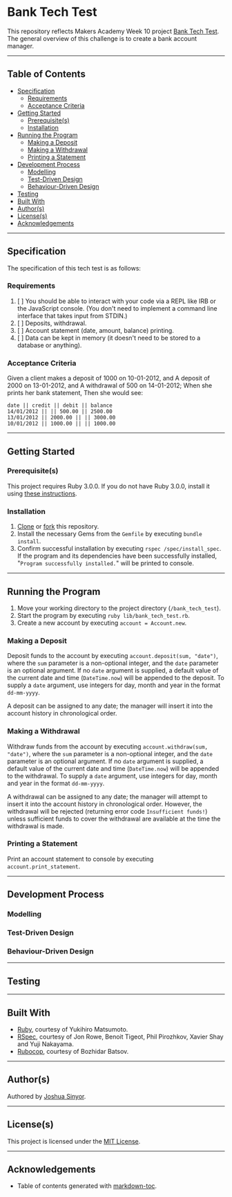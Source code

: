 # Bank Tech Test

This repository reflects Makers Academy Week 10 project [Bank Tech Test](https://github.com/makersacademy/course/blob/master/individual_challenges/bank_tech_test.md). The general overview of this challenge is to create a bank account manager.

---

## Table of Contents

- [Specification](#specification)
  * [Requirements](#requirements)
  * [Acceptance Criteria](#acceptance-criteria)
- [Getting Started](#getting-started)
  * [Prerequisite(s)](#prerequisite-s-)
  * [Installation](#installation)
- [Running the Program](#running-the-program)
  * [Making a Deposit](#making-a-deposit)
  * [Making a Withdrawal](#making-a-withdrawal)
  * [Printing a Statement](#printing-a-statement)
- [Development Process](#development-process)
  * [Modelling](#modelling)
  * [Test-Driven Design](#test-driven-design)
  * [Behaviour-Driven Design](#behaviour-driven-design)
- [Testing](#testing)
- [Built With](#built-with)
- [Author(s)](#author-s-)
- [License(s)](#license-s-)
- [Acknowledgements](#acknowledgements)

---

## Specification

The specification of this tech test is as follows:

### Requirements

1. [ ] You should be able to interact with your code via a REPL like IRB or the JavaScript console. (You don't need to implement a command line interface that takes input from STDIN.)
2. [ ] Deposits, withdrawal.
3. [ ] Account statement (date, amount, balance) printing.
4. [ ] Data can be kept in memory (it doesn't need to be stored to a database or anything).

### Acceptance Criteria

Given a client makes a deposit of 1000 on 10-01-2012, and
A deposit of 2000 on 13-01-2012, and
A withdrawal of 500 on 14-01-2012;
When she prints her bank statement,
Then she would see:

```
date || credit || debit || balance
14/01/2012 || || 500.00 || 2500.00
13/01/2012 || 2000.00 || || 3000.00
10/01/2012 || 1000.00 || || 1000.00
```

---

## Getting Started

### Prerequisite(s)

This project requires Ruby 3.0.0. If you do not have Ruby 3.0.0, install it using [these instructions](https://www.ruby-lang.org/en/documentation/installation/).

### Installation

1. [Clone](https://docs.github.com/en/github/creating-cloning-and-archiving-repositories/cloning-a-repository) or [fork](https://docs.github.com/en/github/getting-started-with-github/fork-a-repo) this repository.
2. Install the necessary Gems from the `Gemfile` by executing `bundle install`.
3. Confirm successful installation by executing `rspec /spec/install_spec`. If the program and its dependencies have been successfully installed, "`Program successfully installed.`" will be printed to console.

---

## Running the Program

1. Move your working directory to the project directory (`/bank_tech_test`).
2. Start the program by executing `ruby lib/bank_tech_test.rb`.
3. Create a new account by executing `account = Account.new`.

### Making a Deposit

Deposit funds to the account by executing `account.deposit(sum, "date")`, where the `sum` parameter is a non-optional integer, and the `date` parameter is an optional argument. If no `date` argument is supplied, a default value of the current date and time (`DateTime.now`) will be appended to the deposit. To supply a `date` argument, use integers for day, month and year in the format `dd-mm-yyyy`.

A deposit can be assigned to any date; the manager will insert it into the account history in chronological order.

### Making a Withdrawal

Withdraw funds from the account by executing `account.withdraw(sum, "date")`, where the `sum` parameter is a non-optional integer, and the `date` parameter is an optional argument. If no `date` argument is supplied, a default value of the current date and time (`DateTime.now`) will be appended to the withdrawal. To supply a `date` argument, use integers for day, month and year in the format `dd-mm-yyyy`.

A withdrawal can be assigned to any date; the manager will attempt to insert it into the account history in chronological order. However, the withdrawal will be rejected (returning error code `Insufficient funds!`) unless sufficient funds to cover the withdrawal are available at the time the withdrawal is made.

### Printing a Statement

Print an account statement to console by executing `account.print_statement`.

---

## Development Process

### Modelling

### Test-Driven Design

### Behaviour-Driven Design

---

## Testing

---

## Built With

- [Ruby](https://www.ruby-lang.org/), courtesy of Yukihiro Matsumoto.
- [RSpec](https://rspec.info/), courtesy of Jon Rowe, Benoit Tigeot, Phil Pirozhkov, Xavier Shay and Yuji Nakayama.
- [Rubocop](https://rubocop.org/), courtesy of Bozhidar Batsov.

---

## Author(s)

Authored by [Joshua Sinyor](https://gist.github.com/JoshSinyor).

---

## License(s)

This project is licensed under the [MIT License](docs/LICENSE.md).

---

## Acknowledgements

- Table of contents generated with [markdown-toc](http://ecotrust-canada.github.io/markdown-toc/).
